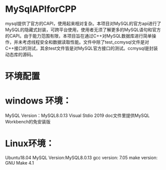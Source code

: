 # MySqlAPIforCPP
mysql提供了官方的CAPI，使用起来相对复杂。本项目对MySQL的官方api进行了MySQL的隐藏式封装，可跨平台使用，使用者无须了解更多的MySQL语句和官方的CAPI。由于能力范围有限，本项目旨在通过C++对MySQL数据库进行简单操作，并未考虑线程安全和数据读取性能。文件中除了test_ccmysql文件是对C++接口的测试，其余test文件皆是对MySQL官方接口的测试。ccmysql是封装动态库的源码。
# 环境配置
# windows 环境：
MySQL Version：MySQL8.0.13
Visual Stdio 2019
doc文件里提供MySQL Workbench的免安装版
# Linux环境：
Ubuntu18.04
MySQL Version:MySQL8.0.13
gcc version: 7.05
make version: GNU Make 4.1

